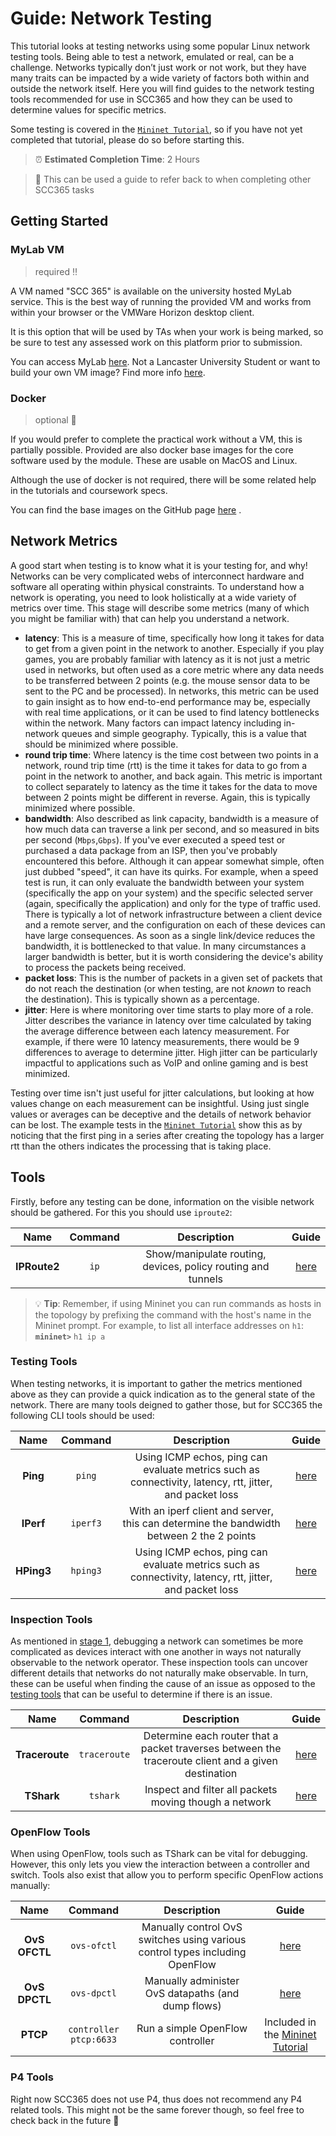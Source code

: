 # Guide: Network Testing

This tutorial looks at testing networks using some popular Linux network testing tools. Being able to test a network, emulated or real, can be a challenge. Networks typically don’t just work or not work, but they have many traits can be impacted by a wide variety of factors both within and outside the network itself. Here you will find guides to the network testing tools recommended for use in SCC365 and how they can be used to determine values for specific metrics.

Some testing is covered in the [`Mininet Tutorial`](https://github.com/scc365/tutorial-mininet), so if you have not yet completed that tutorial, please do so before starting this.

> ⏰ **Estimated Completion Time**: 2 Hours

> 📖 This can be used a guide to refer back to when completing other SCC365 tasks

## Getting Started

### **MyLab VM**

> required ‼️

A VM named "SCC 365" is available on the university hosted MyLab service. This is the best way of running the provided VM and works from within your browser or the VMWare Horizon desktop client.

It is this option that will be used by TAs when your work is being marked, so be sure to test any assessed work on this platform prior to submission.

You can access MyLab [here](https://mylab.lancaster.ac.uk/). Not a Lancaster University Student or want to build your own VM image? Find more info [here](https://github.com/scc365/virtual-machine).

### **Docker**

> optional 🐳

If you would prefer to complete the practical work without a VM, this is partially possible. Provided are also docker base images for the core software used by the module. These are usable on MacOS and Linux.

Although the use of docker is not required, there will be some related help in the tutorials and coursework specs.

You can find the base images on the GitHub page [here](https://github.com/scc365) .

## Network Metrics

A good start when testing is to know what it is your testing for, and why! Networks can be very complicated webs of interconnect hardware and software all operating within physical constraints. To understand how a network is operating, you need to look holistically at a wide variety of metrics over time. This stage will describe some metrics (many of which you might be familiar with) that can help you understand a network.

 - **latency**: This is a measure of time, specifically how long it takes for data to get from a given point in the network to another. Especially if you play games, you are probably familiar with latency as it is not just a metric used in networks, but often used as a core metric where any data needs to be transferred between 2 points (e.g. the mouse sensor data to be sent to the PC and be processed). In networks, this metric can be used to gain insight as to how end-to-end performance may be, especially with real time applications, or it can be used to find latency bottlenecks within the network. Many factors can impact latency including in-network queues and simple geography. Typically, this is a value that should be minimized where possible.
 - **round trip time**: Where latency is the time cost between two points in a network, round trip time (rtt) is the time it takes for data to go from a point in the network to another, and back again. This metric is important to collect separately to latency as the time it takes for the data to move between 2 points might be different in reverse. Again, this is typically minimized where possible.
 - **bandwidth**: Also described as link capacity, bandwidth is a measure of how much data can traverse a link per second, and so measured in bits per second (`Mbps`,`Gbps`). If you've ever executed a speed test or purchased a data package from an ISP, then you've probably encountered this before. Although it can appear somewhat simple, often just dubbed "speed", it can have its quirks. For example, when a speed test is run, it can only evaluate the bandwidth between your system (specifically the app on your system) and the specific selected server (again, specifically the application) and only for the type of traffic used. There is typically a lot of network infrastructure between a client device and a remote server, and the configuration on each of these devices can have large consequences. As soon as a single link/device reduces the bandwidth, it is bottlenecked to that value. In many circumstances a larger bandwidth is better, but it is worth considering the device's ability to process the packets being received.
 - **packet loss**: This is the number of packets in a given set of packets that do not reach the destination (or when testing, are not _known_ to reach the destination). This is typically shown as a percentage.
 - **jitter**: Here is where monitoring over time starts to play more of a role. Jitter describes the variance in latency over time calculated by taking the average difference between each latency measurement. For example, if there were 10 latency measurements, there would be 9 differences to average to determine jitter. High jitter can be particularly impactful to applications such as VoIP and online gaming and is best minimized.

Testing over time isn't just useful for jitter calculations, but looking at how values change on each measurement can be insightful. Using just single values or averages can be deceptive and the details of network behavior can be lost. The example tests in the [`Mininet Tutorial`](https://github.com/scc365/tutorial-mininet) show this as by noticing that the first ping in a series after creating the topology has a larger rtt than the others indicates the processing that is taking place.

## Tools

Firstly, before any testing can be done, information on the visible network should be gathered. For this you should use `iproute2`:

|     Name     | Command |                         Description                          |            Guide             |
| :----------: | :-----: | :----------------------------------------------------------: | :--------------------------: |
| **IPRoute2** |  `ip`   | Show/manipulate routing, devices, policy routing and tunnels | [here](./iproute/IPROUTE.md) |

> 💡 **Tip**: Remember, if using Mininet you can run commands as hosts in the topology by prefixing the command with the host's name in the Mininet prompt. For example, to list all interface addresses on `h1`:
> **`mininet>`** `h1 ip a`

### Testing Tools

When testing networks, it is important to gather the metrics mentioned above as they can provide a quick indication as to the general state of the network. There are many tools deigned to gather those, but for SCC365 the following CLI tools should be used:

|    Name    | Command  |                                               Description                                               |           Guide            |
| :--------: | :------: | :-----------------------------------------------------------------------------------------------------: | :------------------------: |
|  **Ping**  |  `ping`  | Using ICMP echos, ping can evaluate metrics such as connectivity, latency, rtt, jitter, and packet loss |   [here](./ping/PING.md)   |
| **IPerf**  | `iperf3` |        With an iperf client and server, this can determine the bandwidth between 2 the 2 points         |  [here](./iperf/IPERF.md)  |
| **HPing3** | `hping3` | Using ICMP echos, ping can evaluate metrics such as connectivity, latency, rtt, jitter, and packet loss | [here](./hping3/HPING3.md) |


### Inspection Tools

As mentioned in [stage 1](#network-metrics), debugging a network can sometimes be more complicated as devices interact with one another in ways not naturally observable to the network operator. These inspection tools can uncover different details that networks do not naturally make observable. In turn, these can be useful when finding the cause of an issue as opposed to the [testing tools](#testing-tools) that can be useful to determine if there is an issue.

|      Name      |   Command    |                                             Description                                             |               Guide                |
| :------------: | :----------: | :-------------------------------------------------------------------------------------------------: | :--------------------------------: |
| **Traceroute** | `traceroute` | Determine each router that a packet traverses between the traceroute client and a given destination | [here](./traceroute/TRACEROUTE.md) |
|   **TShark**   |   `tshark`   |                       Inspect and filter all packets moving though a network                        |     [here](./tshark/TSHARK.md)     |

### OpenFlow Tools

When using OpenFlow, tools such as TShark can be vital for debugging. However, this only lets you view the interaction between a controller and switch. Tools also exist that allow you to perform specific OpenFlow actions manually:

|     Name      |        Command         |                                 Description                                  |                                     Guide                                      |
| :-----------: | :--------------------: | :--------------------------------------------------------------------------: | :----------------------------------------------------------------------------: |
| **OvS OFCTL** |      `ovs-ofctl`       | Manually control OvS switches using various control types including OpenFlow |                         [here](./ovsofctl/OVSOFCTL.md)                         |
| **OvS DPCTL** |      `ovs-dpctl`       | Manually administer OvS datapaths  (and dump flows)                                          |                         [here](./ovsdpctl/OVSDPCTL.md)                         |
|   **PTCP**    | `controller ptcp:6633` |                       Run a simple OpenFlow controller                       | Included in the [Mininet Tutorial](https://github.com/scc365/tutorial-mininet) |

### P4 Tools

Right now SCC365 does not use P4, thus does not recommend any P4 related tools. This might not be the same forever though, so feel free to check back in the future 🔮
